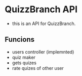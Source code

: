 # QuizzBranch API 

- this is an API for QuizzBranch.

## Funcions

- users controller (implemnted)
- quiz maker
- gets quizes
- rate quizes of other user 